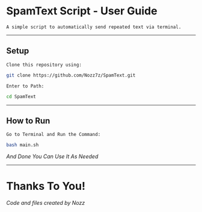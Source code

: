 # SpamText Script - User Guide

`A simple script to automatically send repeated text via terminal.`

---

## Setup
`Clone this repository using:`

```bash
git clone https://github.com/Nozz7z/SpamText.git

```
`Enter to Path:`
```bash
cd SpamText
```
---
## How to Run 
`Go to Terminal and Run the Command:`

```bash
bash main.sh
```
*And Done You Can Use It As Needed*

---
# Thanks To You!
*Code and files created by Nozz*
